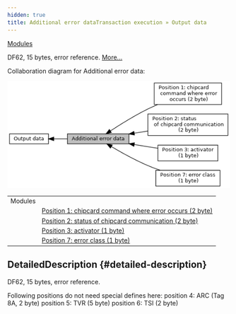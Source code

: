 ```yaml
---
hidden: true
title: Additional error dataTransaction execution » Output data
---
```


[Modules](#groups)

DF62, 15 bytes, error reference. [More\...](#details)

Collaboration diagram for Additional error data:

![](group___d_e_f___d_f62.png)

|  |  |
|----|----|
| Modules |  |
|   | <a href="group___d_e_f___d_f62___p_o_s1.md">Position 1: chipcard command where error occurs (2 byte)</a> |
|   | <a href="group___d_e_f___d_f62___p_o_s2.md">Position 2: status of chipcard communication (2 byte)</a> |
|   | <a href="group___d_e_f___d_f62___p_o_s3.md">Position 3: activator (1 byte)</a> |
|   | <a href="group___d_e_f___d_f62___p_o_s7.md">Position 7: error class (1 byte)</a> |

## DetailedDescription {#detailed-description}

DF62, 15 bytes, error reference.

Following positions do not need special defines here:
position 4: ARC (Tag 8A, 2 byte)
position 5: TVR (5 byte)
position 6: TSI (2 byte)
